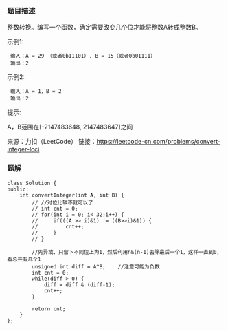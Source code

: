 ### 题目描述
整数转换。编写一个函数，确定需要改变几个位才能将整数A转成整数B。

示例1:
```
 输入：A = 29 （或者0b11101）, B = 15（或者0b01111）
 输出：2
```
示例2:
```
 输入：A = 1，B = 2
 输出：2
```

提示:

A，B范围在[-2147483648, 2147483647]之间

来源：力扣（LeetCode）
链接：https://leetcode-cn.com/problems/convert-integer-lcci

### 题解
```
class Solution {
public:
    int convertInteger(int A, int B) {
        // //对位比较不就可以了
        // int cnt = 0;
        // for(int i = 0; i< 32;i++) {
        //     if(((A >> i)&1) != ((B>>i)&1)) {
        //         cnt++;
        //     }
        // }

        //先异或，只留下不同位上为1，然后利用n&(n-1)去除最后一个1，这样一直到0，看总共有几个1
        unsigned int diff = A^B;    //注意可能为负数
        int cnt = 0;
        while(diff > 0) {
            diff = diff & (diff-1);
            cnt++;
        }

        return cnt;
    }
};
```
